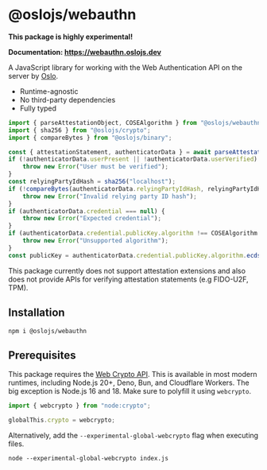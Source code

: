 # @oslojs/webauthn

**This package is highly experimental!**

**Documentation: https://webauthn.oslojs.dev**

A JavaScript library for working with the Web Authentication API on the server by [Oslo](https://oslojs.dev).

- Runtime-agnostic
- No third-party dependencies
- Fully typed

```ts
import { parseAttestationObject, COSEAlgorithm } from "@oslojs/webauthn";
import { sha256 } from "@oslojs/crypto";
import { compareBytes } from "@oslojs/binary";

const { attestationStatement, authenticatorData } = await parseAttestationObject(encoded);
if (!authenticatorData.userPresent || !authenticatorData.userVerified) {
	throw new Error("User must be verified");
}
const relyingPartyIdHash = sha256("localhost");
if (!compareBytes(authenticatorData.relyingPartyIdHash, relyingPartyIdHash)) {
	throw new Error("Invalid relying party ID hash");
}
if (authenticatorData.credential === null) {
	throw new Error("Expected credential");
}
if (authenticatorData.credential.publicKey.algorithm !== COSEAlgorithm.ES256) {
	throw new Error("Unsupported algorithm");
}
const publicKey = authenticatorData.credential.publicKey.algorithm.ecdsa();
```

This package currently does not support attestation extensions and also does not provide APIs for verifying attestation statements (e.g FIDO-U2F, TPM).

## Installation

```
npm i @oslojs/webauthn
```

## Prerequisites

This package requires the [Web Crypto API](https://developer.mozilla.org/en-US/docs/Web/API/Web_Crypto_API). This is available in most modern runtimes, including Node.js 20+, Deno, Bun, and Cloudflare Workers. The big exception is Node.js 16 and 18. Make sure to polyfill it using `webcrypto`.

```ts
import { webcrypto } from "node:crypto";

globalThis.crypto = webcrypto;
```

Alternatively, add the `--experimental-global-webcrypto` flag when executing files.

```
node --experimental-global-webcrypto index.js
```
